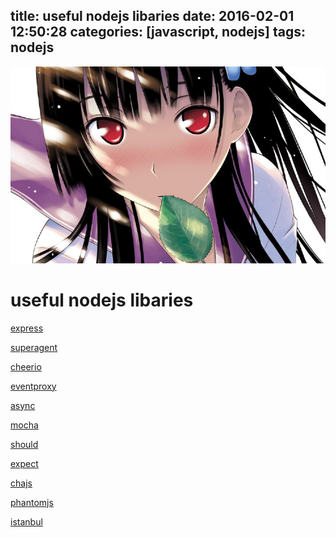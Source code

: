title: useful nodejs libaries
date: 2016-02-01 12:50:28
categories: [javascript, nodejs]
tags: nodejs
---
![](/images/s41.jpg)

# useful nodejs libaries

[express](http://expressjs.com/)

[superagent](https://github.com/visionmedia/superagent)

[cheerio](https://github.com/cheeriojs/cheerio)

[eventproxy](https://github.com/JacksonTian/eventproxy)

[async](https://github.com/caolan/async)

[mocha](http://mochajs.org/)

[should](https://github.com/tj/should.js)

[expect](https://github.com/Automattic/expect.js)

[chajs](http://chaijs.com/)

[phantomjs](http://phantomjs.org/)

[istanbul](https://github.com/gotwarlost/istanbul)

